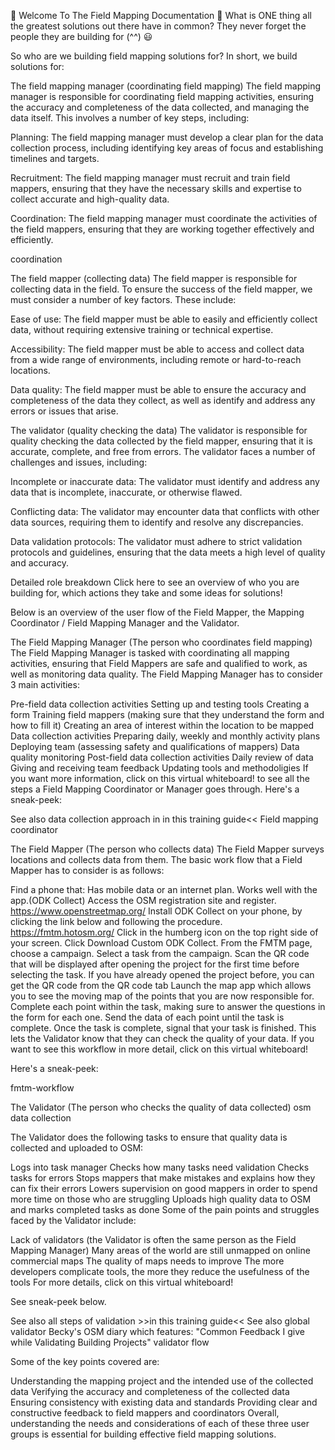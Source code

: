 🤗 Welcome To The Field Mapping Documentation 🤗
What is ONE thing all the greatest solutions out there have in common?
They never forget the people they are building for (^^) :smiley:

So who are we building field mapping solutions for? In short, we build solutions for:

The field mapping manager (coordinating field mapping)
The field mapping manager is responsible for coordinating field mapping activities, ensuring the accuracy and completeness of the data collected, and managing the data itself. This involves a number of key steps, including:

Planning: The field mapping manager must develop a clear plan for the data collection process, including identifying key areas of focus and establishing timelines and targets.

Recruitment: The field mapping manager must recruit and train field mappers, ensuring that they have the necessary skills and expertise to collect accurate and high-quality data.

Coordination: The field mapping manager must coordinate the activities of the field mappers, ensuring that they are working together effectively and efficiently.

coordination

The field mapper (collecting data)
The field mapper is responsible for collecting data in the field. To ensure the success of the field mapper, we must consider a number of key factors. These include:

Ease of use: The field mapper must be able to easily and efficiently collect data, without requiring extensive training or technical expertise.

Accessibility: The field mapper must be able to access and collect data from a wide range of environments, including remote or hard-to-reach locations.

Data quality: The field mapper must be able to ensure the accuracy and completeness of the data they collect, as well as identify and address any errors or issues that arise.

The validator (quality checking the data)
The validator is responsible for quality checking the data collected by the field mapper, ensuring that it is accurate, complete, and free from errors. The validator faces a number of challenges and issues, including:

Incomplete or inaccurate data: The validator must identify and address any data that is incomplete, inaccurate, or otherwise flawed.

Conflicting data: The validator may encounter data that conflicts with other data sources, requiring them to identify and resolve any discrepancies.

Data validation protocols: The validator must adhere to strict validation protocols and guidelines, ensuring that the data meets a high level of quality and accuracy.

Detailed role breakdown
Click here to see an overview of who you are building for, which actions they take and some ideas for solutions!

Below is an overview of the user flow of the Field Mapper, the Mapping Coordinator / Field Mapping Manager and the Validator.

The Field Mapping Manager (The person who coordinates field mapping)
The Field Mapping Manager is tasked with coordinating all mapping activities, ensuring that Field Mappers are safe and qualified to work, as well as monitoring data quality. The Field Mapping Manager has to consider 3 main activities:

Pre-field data collection activities
Setting up and testing tools
Creating a form
Training field mappers (making sure that they understand the form and how to fill it)
Creating an area of interest within the location to be mapped
Data collection activities
Preparing daily, weekly and monthly activity plans
Deploying team (assessing safety and qualifications of mappers)
Data quality monitoring
Post-field data collection activities
Daily review of data
Giving and receiving team feedback
Updating tools and methodoligies
If you want more information, click on this virtual whiteboard! to see all the steps a Field Mapping Coordinator or Manager goes through. Here's a sneak-peek:

See also data collection approach in in this training guide<<
Field mapping coordinator

The Field Mapper (The person who collects data)
The Field Mapper surveys locations and collects data from them. The basic work flow that a Field Mapper has to consider is as follows:

Find a phone that:
Has mobile data or an internet plan.
Works well with the app.(ODK Collect)
Access the OSM registration site and register.
<https://www.openstreetmap.org/>
Install ODK Collect on your phone, by clicking the link below and following the procedure.
<https://fmtm.hotosm.org/>
Click in the humberg icon on the top right side of your screen.
Click Download Custom ODK Collect.
From the FMTM page, choose a campaign.
Select a task from the campaign.
Scan the QR code that will be displayed after opening the project for the first time before selecting the task.
If you have already opened the project before, you can get the QR code from the QR code tab
Launch the map app which allows you to see the moving map of the points that you are now responsible for.
Complete each point within the task, making sure to answer the questions in the form for each one.
Send the data of each point until the task is complete.
Once the task is complete, signal that your task is finished. This lets the Validator know that they can check the quality of your data.
If you want to see this workflow in more detail, click on this virtual whiteboard!

Here's a sneak-peek:

fmtm-workflow

The Validator (The person who checks the quality of data collected)
osm data collection

The Validator does the following tasks to ensure that quality data is collected and uploaded to OSM:

Logs into task manager
Checks how many tasks need validation
Checks tasks for errors
Stops mappers that make mistakes and explains how they can fix their errors
Lowers supervision on good mappers in order to spend more time on those who are struggling
Uploads high quality data to OSM and marks completed tasks as done
Some of the pain points and struggles faced by the Validator include:

Lack of validators (the Validator is often the same person as the Field Mapping Manager)
Many areas of the world are still unmapped on online commercial maps
The quality of maps needs to improve
The more developers complicate tools, the more they reduce the usefulness of the tools
For more details, click on this virtual whiteboard!

See sneak-peek below.

See also all steps of validation >>in this training guide<<
See also global validator Becky's OSM diary which features: "Common Feedback I give while Validating Building Projects"
validator flow

Some of the key points covered are:

Understanding the mapping project and the intended use of the collected data
Verifying the accuracy and completeness of the collected data
Ensuring consistency with existing data and standards
Providing clear and constructive feedback to field mappers and coordinators
Overall, understanding the needs and considerations of each of these three user groups is essential for building effective field mapping solutions.
